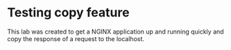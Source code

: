 # Testing copy feature

This lab was created to get a NGINX application up and running quickly and copy the response of a request to the localhost.

